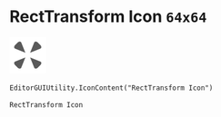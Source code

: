 # RectTransform Icon `64x64`
<img src="/img/RectTransform%20Icon.png" width=64 height=64>

``` CSharp
EditorGUIUtility.IconContent("RectTransform Icon")
```
```
RectTransform Icon
```
